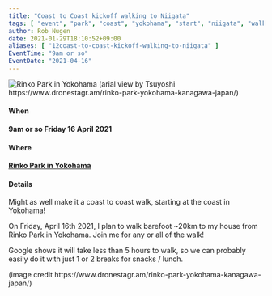 ```yaml
---
title: "Coast to Coast kickoff walking to Niigata"
tags: [ "event", "park", "coast", "yokohama", "start", "niigata", "walk", "barefoot" ]
author: Rob Nugen
date: 2021-01-29T18:10:52+09:00
aliases: [ "12coast-to-coast-kickoff-walking-to-niigata" ]
EventTime: "9am or so"
EventDate: "2021-04-16"
---
```


<img
src="//b.robnugen.com/blog/2021/rinko_park.jpg"
alt="Rinko Park in Yokohama (arial view by Tsuyoshi https://www.dronestagr.am/rinko-park-yokohama-kanagawa-japan/)"
class="title" />

#### When

**9am or so Friday 16 April 2021**

#### Where

**[Rinko Park in Yokohama](https://goo.gl/maps/ZB2C79ye578aapX26)**

#### Details

Might as well make it a coast to coast walk, starting at the coast in Yokohama!

On Friday, April 16th 2021, I plan to
walk barefoot ~20km to my house from Rinko Park in Yokohama.  Join me
for any or all of the walk!

Google shows it will take less than 5 hours to walk, so we can
probably easily do it with just 1 or 2 breaks for snacks / lunch.

<div class="note">(image credit https://www.dronestagr.am/rinko-park-yokohama-kanagawa-japan/)</div>
